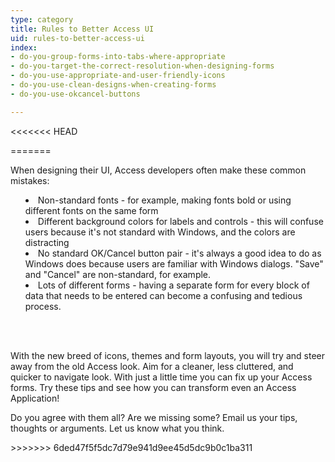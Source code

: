```yaml
---
type: category
title: Rules to Better Access UI
uid: rules-to-better-access-ui
index:
- do-you-group-forms-into-tabs-where-appropriate
- do-you-target-the-correct-resolution-when-designing-forms
- do-you-use-appropriate-and-user-friendly-icons
- do-you-use-clean-designs-when-creating-forms
- do-you-use-okcancel-buttons

---
```

<<<<<<< HEAD

=======
<p>​​​When designing their UI, Access developers often make these common mistakes&#58; </p><ul style="list-style&#58;inside;"><li>​​Non-standard fonts - for example, making fonts bold or using different fonts on the same form</li><li>Different background colors for labels and controls - this will confuse users because it's not standard with Windows, and the colors are distracting</li><li>No standard OK/Cancel button pair - it's always a good idea to do as Windows does because users are familiar with Windows dialogs. &quot;Save&quot; and &quot;Cancel&quot; are non-standard, for example.</li><li>Lots of different forms - having a separate form for every block of data that needs to be entered can become a confusing and tedious process.</li></ul>
<br>​
<p>With the new breed of icons, themes and form layouts, you will try and steer away from the old Access look. Aim for a cleaner, less cluttered, and quicker to navigate look. With just a little time you can fix up your Access forms. Try these tips and see how you can transform even an Access Application!</p><p>Do you agree with them all? Are we missing some? Email us your tips, thoughts or arguments. Let us know ​​what you think.​​​</p>
>>>>>>> 6ded47f5f5dc7d79e941d9ee45d5dc9b0c1ba311



